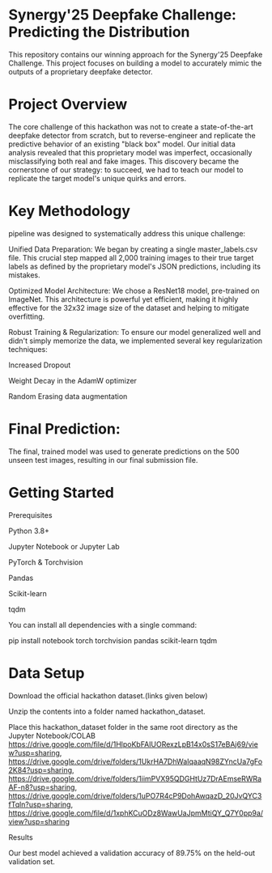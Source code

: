 # Synergy'25 Deepfake Challenge: Predicting the Distribution

This repository contains our winning approach for the Synergy'25 Deepfake Challenge. This project focuses on building a model to accurately mimic the outputs of a proprietary deepfake detector.


 # Project Overview


 The core challenge of this hackathon was not to create a state-of-the-art deepfake detector from scratch, but to reverse-engineer and replicate the predictive behavior of an existing "black box" model. Our initial data analysis revealed that this proprietary model was imperfect, occasionally misclassifying both real and fake images. This discovery became the cornerstone of our strategy: to succeed, we had to teach our model to replicate the target model's unique quirks and errors.


#  Key Methodology



  pipeline was designed to systematically address this unique challenge:

Unified Data Preparation: We began by creating a single master_labels.csv file. This crucial step mapped all 2,000 training images to their true target labels as defined by the proprietary model's JSON predictions, including its mistakes.

Optimized Model Architecture: We chose a ResNet18 model, pre-trained on ImageNet. This architecture is powerful yet efficient, making it highly effective for the 32x32 image size of the dataset and helping to mitigate overfitting.

Robust Training & Regularization: To ensure our model generalized well and didn't simply memorize the data, we implemented several key regularization techniques:

Increased Dropout

Weight Decay in the AdamW optimizer

Random Erasing data augmentation

# Final Prediction: 
The final, trained model was used to generate predictions on the 500 unseen test images, resulting in our final submission file.




# Getting Started


 Prerequisites

Python 3.8+

Jupyter Notebook or Jupyter Lab

PyTorch & Torchvision

Pandas

Scikit-learn

tqdm

You can install all dependencies with a single command:



pip install notebook torch torchvision pandas scikit-learn tqdm



# Data Setup

Download the official hackathon dataset.(links given below)

Unzip the contents into a folder named hackathon_dataset.

Place this hackathon_dataset folder in the same root directory as the Jupyter Notebook/COLAB
https://drive.google.com/file/d/1HlpoKbFAIUORexzLpB14x0sS17eBAj69/view?usp=sharing, https://drive.google.com/drive/folders/1UkrHA7DhWaIqaaqN98ZYncUa7gFo2K84?usp=sharing, https://drive.google.com/drive/folders/1iimPVX95QDGHtUz7DrAEmseRWRaAF-n8?usp=sharing, https://drive.google.com/drive/folders/1uPO7R4cP9DohAwqazD_20JvQYC3fTqln?usp=sharing, https://drive.google.com/file/d/1xphKCuODz8WawUaJpmMtiQY_Q7Y0pp9a/view?usp=sharing



 Results

Our best model achieved a validation accuracy of 89.75% on the held-out validation set.
